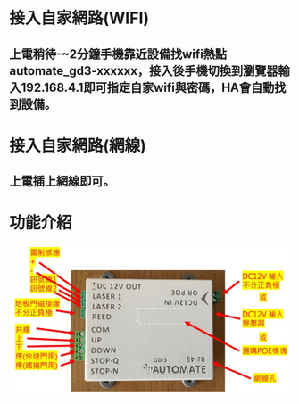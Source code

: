 # 接入自家網路(WIFI)
## 上電稍待-~2分鐘手機靠近設備找wifi熱點 automate_gd3-xxxxxx，接入後手機切換到瀏覽器輸入192.168.4.1即可指定自家wifi與密碼，HA會自動找到設備。
# 接入自家網路(網線)
## 上電插上網線即可。

# 功能介紹
![081733](/GD_3/image/20250519_2.JPG)
